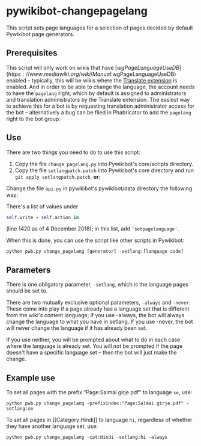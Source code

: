 # pywikibot-changepagelang

This script sets page languages for a selection of pages decided by default Pywikibot page generators.

## Prerequisites
This script will only work on wikis that have [$wgPageLanguageUseDB](https://www.mediawiki.org/wiki/Manual:$wgPageLanguageUseDB) enabled – typically, this will be wikis where the [Translate extension](https://www.mediawiki.org/wiki/Extension:Translate) is enabled. And in order to be able to change the language, the account needs to have the `pagelang` right, which by default is assigned to administrators and translation administrators by the Translate extension. The easiest way to achieve this for a bot is by requesting translation administrator access for the bot – alternatively a bug can be filed in Phabricator to add the `pagelang` right to the bot group.

## Use
There are two things you need to do to use this script:

1. Copy the file `change_pagelang.py` into Pywikibot's core/scripts directory.
2. Copy the file `setlangpatch.patch` into Pywikibot's core directory and run `git apply setlangpatch.patch`, **or**:

Change the file `api.py` in pywikibot's pywikibot/data directory the following way:

There's a list of values under 
```python
self.write = self.action in
```
(line 1420 as of 4 December 2018); in this list, add `'setpagelanguage'`.

When this is done, you can use the script like other scripts in Pywikibot:

`python pwb.py change_pagelang [generator] -setlang:[language code]`

## Parameters
There is one obligatory parameter, `-setlang`, which is the language pages should be set to.

There are two mutually exclusive optional parameters, `-always` and `-never`. These come into play if a page already has a language set that is different from the wiki's content language; if you use -always, the bot will always change the language to what you have in setlang. If you use -never, the bot will never change the language if it has already been set.

If you use neither, you will be prompted about what to do in each case where the language is already set. You will not be prompted if the page doesn't have a specific language set – then the bot will just make the change.

## Example use
To set all pages with the prefix "Page:Salmai girje.pdf" to language `se`, use:

`python pwb.py change_pagelang -prefixindex:"Page:Salmai girje.pdf" -setlang:se`

To set all pages in [[Category:Hindi]] to language `hi`, regardless of whether they have another language set, use:

`python pwb.py change_pagelang -cat:Hindi -setlang:hi -always`
